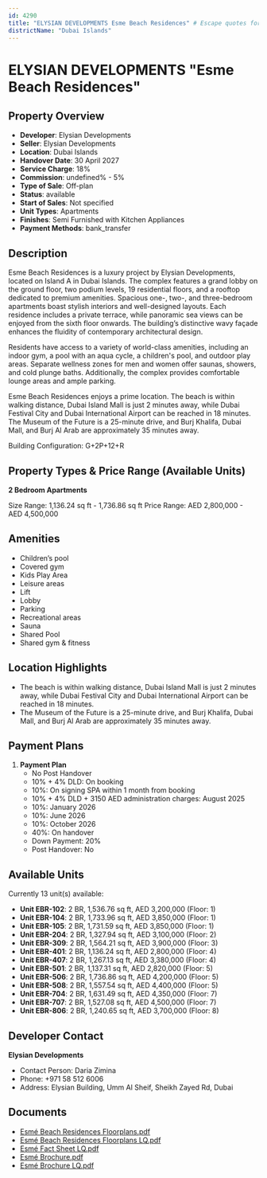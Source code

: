 ```yaml
---
id: 4290
title: "ELYSIAN DEVELOPMENTS Esme Beach Residences" # Escape quotes for YAML string
districtName: "Dubai Islands"
---
```


# ELYSIAN DEVELOPMENTS "Esme Beach Residences"

## Property Overview
- **Developer**: Elysian Developments
- **Seller**: Elysian Developments
- **Location**: Dubai Islands
- **Handover Date**: 30 April 2027
- **Service Charge**: 18%
- **Commission**: undefined% - 5%
- **Type of Sale**: Off-plan
- **Status**: available
- **Start of Sales**: Not specified
- **Unit Types**: Apartments
- **Finishes**: Semi Furnished with Kitchen Appliances
- **Payment Methods**: bank_transfer

## Description
Esme Beach Residences is a luxury project by Elysian Developments, located on Island A in Dubai Islands. The complex features a grand lobby on the ground floor, two podium levels, 19 residential floors, and a rooftop dedicated to premium amenities. Spacious one-, two-, and three-bedroom apartments boast stylish interiors and well-designed layouts. Each residence includes a private terrace, while panoramic sea views can be enjoyed from the sixth floor onwards. The building’s distinctive wavy façade enhances the fluidity of contemporary architectural design.

Residents have access to a variety of world-class amenities, including an indoor gym, a pool with an aqua cycle, a children's pool, and outdoor play areas. Separate wellness zones for men and women offer saunas, showers, and cold plunge baths. Additionally, the complex provides comfortable lounge areas and ample parking.

Esme Beach Residences enjoys a prime location. The beach is within walking distance, Dubai Island Mall is just 2 minutes away, while Dubai Festival City and Dubai International Airport can be reached in 18 minutes. The Museum of the Future is a 25-minute drive, and Burj Khalifa, Dubai Mall, and Burj Al Arab are approximately 35 minutes away.

Building Configuration: G+2P+12+R

## Property Types & Price Range (Available Units)
**2 Bedroom Apartments**

Size Range: 1,136.24 sq ft - 1,736.86 sq ft
Price Range: AED 2,800,000 - AED 4,500,000

## Amenities
- Children’s pool
- Covered gym
- Kids Play Area
- Leisure areas
- Lift
- Lobby
- Parking
- Recreational areas
- Sauna
- Shared Pool
- Shared gym & fitness

## Location Highlights
- The beach is within walking distance, Dubai Island Mall is just 2 minutes away, while Dubai Festival City and Dubai International Airport can be reached in 18 minutes.
- The Museum of the Future is a 25-minute drive, and Burj Khalifa, Dubai Mall, and Burj Al Arab are approximately 35 minutes away.

## Payment Plans
1. **Payment Plan**
   - No Post Handover
   - 10% + 4% DLD: On booking
   - 10%: On signing SPA within 1 month from booking
   - 10% + 4% DLD + 3150 AED administration charges: August 2025
   - 10%: January 2026
   - 10%: June 2026
   - 10%: October 2026
   - 40%: On handover
   - Down Payment: 20%
   - Post Handover: No

## Available Units
Currently 13 unit(s) available:
- **Unit EBR-102**: 2 BR, 1,536.76 sq ft, AED 3,200,000 (Floor: 1)
- **Unit EBR-104**: 2 BR, 1,733.96 sq ft, AED 3,850,000 (Floor: 1)
- **Unit EBR-105**: 2 BR, 1,731.59 sq ft, AED 3,850,000 (Floor: 1)
- **Unit EBR-204**: 2 BR, 1,327.94 sq ft, AED 3,100,000 (Floor: 2)
- **Unit EBR-309**: 2 BR, 1,564.21 sq ft, AED 3,900,000 (Floor: 3)
- **Unit EBR-401**: 2 BR, 1,136.24 sq ft, AED 2,800,000 (Floor: 4)
- **Unit EBR-407**: 2 BR, 1,267.13 sq ft, AED 3,380,000 (Floor: 4)
- **Unit EBR-501**: 2 BR, 1,137.31 sq ft, AED 2,820,000 (Floor: 5)
- **Unit EBR-506**: 2 BR, 1,736.86 sq ft, AED 4,200,000 (Floor: 5)
- **Unit EBR-508**: 2 BR, 1,557.54 sq ft, AED 4,400,000 (Floor: 5)
- **Unit EBR-704**: 2 BR, 1,631.49 sq ft, AED 4,350,000 (Floor: 7)
- **Unit EBR-707**: 2 BR, 1,527.08 sq ft, AED 4,500,000 (Floor: 7)
- **Unit EBR-806**: 2 BR, 1,240.65 sq ft, AED 3,700,000 (Floor: 8)

## Developer Contact
**Elysian Developments**
- Contact Person: Daria Zimina
- Phone: +971 58 512 6006
- Address: Elysian Building, Umm Al Sheif, Sheikh Zayed Rd, Dubai

## Documents
- [Esmé Beach Residences Floorplans.pdf](https://cdn.geniemap.net/2025/02/03/u4zLl8iGiuV0XQH1SUefpnH2N3r2GfAfdccQ2V65.pdf)
- [Esmé Beach Residences Floorplans LQ.pdf](https://cdn.geniemap.net/2025/02/03/uaPQGJaGvnlK4a74Q3OW6dlVdpvoXPF3xNok6pSZ.pdf)
- [Esmé Fact Sheet LQ.pdf](https://cdn.geniemap.net/2025/02/03/bjVaTfCqXyHauOyVC5Qi6uDRAu6kwkvnraUOOz5M.pdf)
- [Esmé Brochure.pdf](https://cdn.geniemap.net/2025/02/03/MT9v8bzD0YMApmUaU3nChKJ2pTLTAodPZupCLG5M.pdf)
- [Esmé Brochure LQ.pdf](https://cdn.geniemap.net/2025/02/03/uJQDUG6krRJnwvQfXW2ZPsR67TFk01CKUIpLOf5t.pdf)

